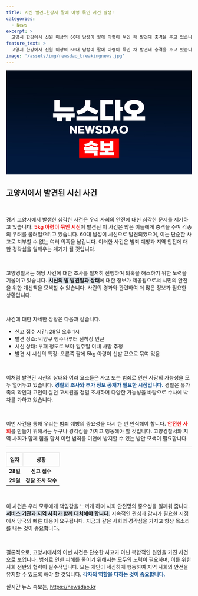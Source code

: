 ```yaml
---
title: 시신 발견…한강서 팔에 아령 묶인 사건 발생!
categories:
  - News
excerpt: >
  고양시 한강에서 신원 미상의 60대 남성이 팔에 아령이 묶인 채 발견돼 충격을 주고 있습니다. 경찰은 사망 경위를 조사하며 범죄 연루 여부를 검토 중입니다. 자세한 진실이 밝혀질까요?
feature_text: >
  고양시 한강에서 신원 미상의 60대 남성이 팔에 아령이 묶인 채 발견돼 충격을 주고 있습니다. 경찰은 사망 경위를 조사하며 범죄 연루 여부를 검토 중입니다. 자세한 진실이 밝혀질까요?
image: '/assets/img/newsdao_breakingnews.jpg'
---
```


<p><img src="/assets/img/newsdao_breakingnews.jpg" alt="bookingtag 속보" /></p>

<h2 data-ke-size="size26">고양시에서 발견된 시신 사건</h2>

<p data-ke-size="size16">&nbsp;</p>

<p>경기 고양시에서 발생한 심각한 사건은 우리 사회의 안전에 대한 심각한 문제를 제기하고 있습니다. <b><span style="color: #ee2323;">5kg 아령이 묶인 시신</span></b>이 발견된 이 사건은 많은 이들에게 충격을 주며 각종의 우려를 불러일으키고 있습니다. 60대 남성이 시신으로 발견되었으며, 이는 단순한 사고로 치부할 수 없는 여러 의혹을 남깁니다. 이러한 사건은 범죄 예방과 지역 안전에 대한 경각심을 일깨우는 계기가 될 것입니다. </p>

<p data-ke-size="size16">&nbsp;</p>

<p>고양경찰서는 해당 사건에 대한 조사를 철저히 진행하며 의혹을 해소하기 위한 노력을 기울이고 있습니다. <b><span style="background-color: #21538527;">시신의 발 발견일과 상태</span></b>에 대한 정보가 제공됨으로써 시민의 안전을 위한 개선책을 모색할 수 있습니다. 사건의 경과와 관련하여 더 많은 정보가 필요한 상황입니다.</p>

<p data-ke-size="size16">&nbsp;</p>

<p>사건에 대한 자세한 상황은 다음과 같습니다.</p>

<ul>
<li>신고 접수 시간: 28일 오후 1시</li>
<li>발견 장소: 덕양구 행주나루터 선착장 인근</li>
<li>시신 상태: 부패 정도로 보아 일주일 이내 사망 추정</li>
<li>발견 시 시신의 특징: 오른쪽 팔에 5kg 아령이 신발 끈으로 묶여 있음</li>
</ul>

<p data-ke-size="size16">&nbsp;</p>

<p>이처럼 발견된 시신의 상태와 여러 요소들은 사고 또는 범죄로 인한 사망의 가능성을 모두 열어두고 있습니다. <b><span style="color: #1a5490;">경찰의 조사와 추가 정보 공개가 필요한 시점입니다.</span></b> 경찰은 유가족의 확인과 고인이 살던 고시원을 정밀 조사하며 다양한 가능성을 바탕으로 수사에 박차를 가하고 있습니다.</p>

<p data-ke-size="size16">&nbsp;</p>

<p>이번 사건을 통해 우리는 범죄 예방의 중요성을 다시 한 번 인식해야 합니다. <b><span style="color: #ee2323;">안전한 사회</span></b>를 만들기 위해서는 누구나 경각심을 가지고 행동해야 할 것입니다. 고양경찰서와 지역 사회가 함께 힘을 합쳐 이런 범죄를 미연에 방지할 수 있는 방안 모색이 필요합니다. </p>

<hr>

<table style="width: 100%; border-collapse: collapse;">
  <thead>
    <tr>
      <th style="text-align: center; border: 1px solid #dddddd; padding: 8px;">일자</th>
      <th style="text-align: center; border: 1px solid #dddddd; padding: 8px;">상황</th>
    </tr>
  </thead>
  <tbody>
    <tr>
      <td style="text-align: center; height: 17px;"><b>28일</b></td>
      <td style="text-align: center; height: 17px;"><b>신고 접수</b></td>
    </tr>
    <tr>
      <td style="text-align: center; height: 17px;"><b>29일</b></td>
      <td style="text-align: center; height: 17px;"><b>경찰 조사 착수</b></td>
    </tr>
  </tbody>
</table>

<p data-ke-size="size16">&nbsp;</p>

<p>이 사건은 우리 모두에게 책임감을 느끼게 하며 사회 안전망의 중요성을 일깨워 줍니다. <b><span style="background-color: #21538527;">서비스 기관과 지역 사회가 함께 대처해야 합니다.</span></b> 지속적인 관심과 감시가 필요한 시점에서 당국의 빠른 대응이 요구됩니다. 지금과 같은 사회의 경각심을 가지고 항상 목소리를 내는 것이 중요합니다. </p>

<p data-ke-size="size16">&nbsp;</p>

<p>결론적으로, 고양시에서의 이번 사건은 단순한 사고가 아닌 복합적인 원인을 가진 사건으로 보입니다. 범죄로 인한 피해를 줄이기 위해서는 모두의 노력이 필요하며, 이를 위한 사회 전반의 협력이 필수적입니다. 모든 개인이 세심하게 행동하여 지역 사회의 안전을 유지할 수 있도록 해야 할 것입니다. <b><span style="color: #1a5490;">각자의 역할을 다하는 것이 중요합니다.</span></b></p>
실시간 뉴스 속보는, <a href="https://newsdao.kr" rel="dofollow">https://newsdao.kr</a>


